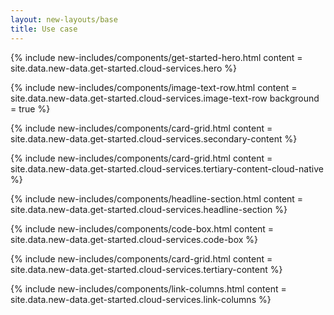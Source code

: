 ```yaml
---
layout: new-layouts/base
title: Use case
---
```


<div class="get-started">

{% include new-includes/components/get-started-hero.html content = site.data.new-data.get-started.cloud-services.hero  %}

{% include new-includes/components/image-text-row.html content = site.data.new-data.get-started.cloud-services.image-text-row background = true %}

{% include new-includes/components/card-grid.html content = site.data.new-data.get-started.cloud-services.secondary-content %}

{% include new-includes/components/card-grid.html content = site.data.new-data.get-started.cloud-services.tertiary-content-cloud-native %}


{% include new-includes/components/headline-section.html content = site.data.new-data.get-started.cloud-services.headline-section %}

{% include new-includes/components/code-box.html content = site.data.new-data.get-started.cloud-services.code-box %}

{% include new-includes/components/card-grid.html content = site.data.new-data.get-started.cloud-services.tertiary-content %}

<!-- Resources -->

{% include new-includes/components/link-columns.html content = site.data.new-data.get-started.cloud-services.link-columns %}

</div>

